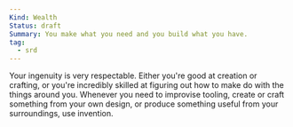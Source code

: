 ```yaml
---
Kind: Wealth
Status: draft
Summary: You make what you need and you build what you have.
tag:
  - srd
---
```

Your ingenuity is very respectable. Either you're good at creation or crafting, or you're incredibly skilled at figuring out how to make do with the things around you. Whenever you need to improvise tooling, create or craft something from your own design, or produce something useful from your surroundings, use invention.